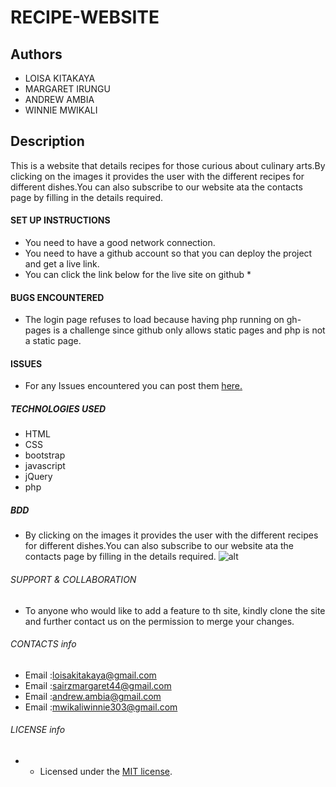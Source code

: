 # RECIPE-WEBSITE
## Authors
* LOISA KITAKAYA
* MARGARET IRUNGU
* ANDREW AMBIA
* WINNIE MWIKALI
## Description
This is a website that details recipes for those curious about culinary arts.By clicking on the images it provides the user with the different recipes for different dishes.You can also subscribe to our website ata the contacts page by filling in the details required.

#### SET UP INSTRUCTIONS
 * You need to have a good network connection.
 * You need to have a github account so that you can deploy the project and get a live link.
 * You can click the link below for the live site on github
   * 
#### BUGS ENCOUNTERED
* The login page refuses to load because having php running on gh-pages is a challenge since github only allows static pages and php is not a static page.
 
#### ISSUES
* For any Issues encountered you can post them <a href="https://github.com/Loisa-Kitakaya/recipe-website/issues">here.</a>
##### TECHNOLOGIES USED
* HTML 
* CSS
* bootstrap
* javascript
* jQuery
* php

##### BDD
* By clicking on the images it provides the user with the different recipes for different dishes.You can also subscribe to our website ata the contacts page by filling in the details required.
![alt]()


###### SUPPORT & COLLABORATION
* To anyone who would like to add a feature to th site, kindly clone the site  and further contact us on the permission to merge your changes.

###### CONTACTS info
* Email :loisakitakaya@gmail.com
* Email :sairzmargaret44@gmail.com
* Email :andrew.ambia@gmail.com
* Email :mwikaliwinnie303@gmail.com

###### LICENSE info
 * - Licensed under the  [MIT license](LICENSE).

